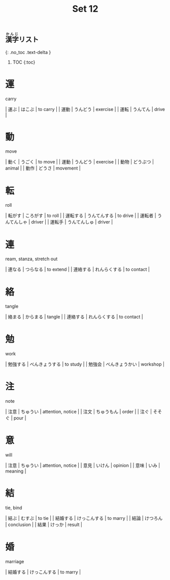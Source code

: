 ﻿---
layout: default
title: Set 12
parent: N4 Kanji List
grand_parent: <ruby>漢字<rt>かんじ</rt></ruby> Kanji
nav_order: 12
---

## <ruby>漢字<rt>かんじ</rt></ruby>リスト
{: .no_toc .text-delta }

1. TOC
{:toc}

# 運
carry

| 運ぶ | はこぶ | to carry |
| 運動 | うんどう | exercise |
| 運転 | うんてん | drive |

# 動
move

| 動く | うごく | to move |
| 運動 | うんどう | exercise |
| 動物 | どうぶつ | animal |
| 動作 | どうさ | movement |

# 転
roll

| 転がす | ころがす | to roll |
| 運転する | うんてんする | to drive |
| 運転者 | うんてんしゃ | driver |
| 運転手 | うんてんしゅ | driver |

# 連
ream, stanza, stretch out

| 連なる | つらなる | to extend |
| 連絡する | れんらくする | to contact |

# 絡
tangle

| 絡まる | からまる | tangle |
| 連絡する | れんらくする | to contact |

# 勉
work

| 勉強する | べんきょうする | to study |
| 勉強会 | べんきょうかい | workshop |

# 注
note

| 注意 | ちゅうい | attention, notice |
| 注文 | ちゅうもん | order |
| 注ぐ | そそぐ | pour |

# 意
will

| 注意 | ちゅうい | attention, notice |
| 意見 | いけん | opinion |
| 意味 | いみ | meaning |

# 結
tie, bind

| 結ぶ | むすぶ | to tie |
| 結婚する | けっこんする | to marry |
| 結論 | けつろん | conclusion |
| 結果 | けっか | result |

# 婚
marriage

| 結婚する | けっこんする | to marry |
